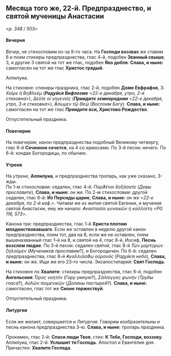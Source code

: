 
## Месяца того же, 22-й. Предпразднество, и святой мученицы Анастасии  

<*p. 348 / 503*>

#### Вечерня

*Вечер*, не стихословим из-за 9-го часа. На **Господи воззвах** же ставим 6 и поем стихиры 
предпразднества, глас 4-й, подобен **Званный свыше**, 3, и другие 3 святой на тот же глас, 
подобен **Яко добля**. **Слава, и ныне:** самогласен на тот же глас **Христос грядый**.   

Аллилуиа. 

На стиховне: стихиры праздника, глас 2-й, подобен **Доме Евфрафов**, 3:
*Χαῖρε  ἡ Βηϑλεέμ* (***Радуйся Вифлееме*** <*22-е декабря, утро, 2-я стиховна*>),
*Δεῦτε οἱ γηγενεῖς* (***Приидите земнороднии*** <*22-е декабря, утро, 3-я стиховна*>),
*̓́ᾼσωμεν τῷ Θεῷ* (*Воспоим Богу*).
**Слава, и ныне:** самогласен на тот же глас **Приидите вси, Христово Рождество**.  

Отпустительный праздника. 

#### Повечерие

На *повечерии*, канон предпразднества подобный Великому четвергу, глас 6-й **Сеченное сечется**, 
на 4 со ирмосами. 
По 3-й песни: ничего. 
По 6-й: кондак Богородицы, по обычаю.  

#### Утреня

На *утрене*, **Аллилуиа**, и предпразднества тропарь, как уже сказано, 3-жды.  
По 1-м стихословии: седален, глас 4-й: *Παρϑένοι δοξάσατε* (*Девы прославите*), **Слава, и ныне:** он же. 
По 2-м стихословии: другой седален, глас 6-й: **Из Персиды царие**, **Слава, и ныне:** он же 
<*22-е декабря, по 2-й каф.*>. 
Читаем же из жития святой Евгении, и мучения святой Анастасии, ему же начало: *̓Αναστασία γυναικῶν 
ἡ καλλίστη* <*PG 116, 573*>.

Канона три: предпразднества, глас 1-й **Христа плотию младенствовавшаго**. Если же оставлен в неделю 
другой канон предпразднества, поем тот, два на 8, если же не оставлен, поем вышеназванный глас 1-й на 8, 
и святой на 4, глас 8-й, Иосиф, **Песнь возслем людие**. 
По 3-й песни: седален святой, глас 8-й *Τῶν μαρτύρων ζηλοῦμεν* (*Мучеников прославим*?), и Богородичен. 
По 6-й: седален предпразднества, глас 8-й *̓Αγαλλιάσϑω οὐρανός* (*Радуйся небо*), **Слава, и ныне:** 
он же. Ищи же его 23-го числа. 
Эксапостиларий: **Свят Господь**. 

На стиховне по **Хвалите**: стихиры предпразднества, глас 6-й, подобен **Ангельския**: 
*̔́Ορος νοητόν* (*Гору умную*?), *Σάλπιγγος φωνήν* (*Трубы гласа*?), *Αὐλῶν ποιμενικῶν* (*Долины пастырей*?). 
**Слава, и ныне:** самогласен, глас тот же **Сионе торжествуй**. 

Отпустительный праздника. 

#### Литургия

Если же желает, совершается и *Литургия*. Говорим изобразительны и песнь канона предпразднества 3-ю. 
**Слава, и ныне:** тропарь праздника. 

Прокимен, глас 2-й: **Спаси люди Твоя**, стих: **К Тебе, Господи, воззову**. 
Аллилуиа, глас 2-й: **Услышит тя Господь**. 
Апостол и Евангелие дня. 
Причастен: **Хвалите Господа**. 
 